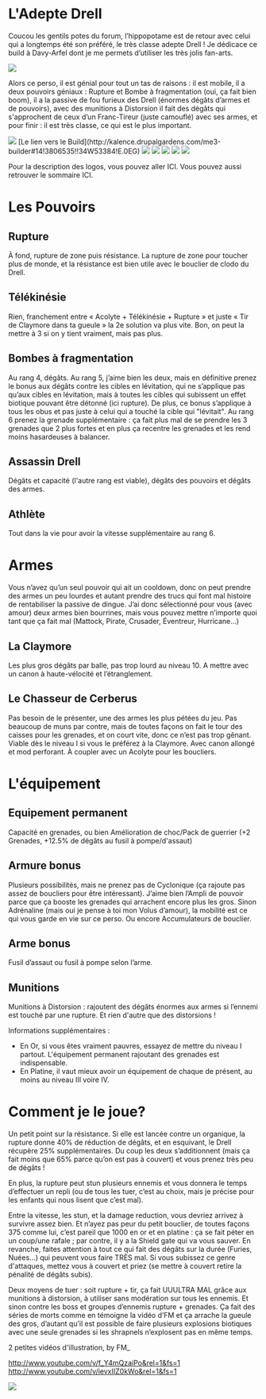 # L'Adepte Drell


Coucou les gentils potes du forum, l’hippopotame est de retour avec celui qui a longtemps été son préféré, le très classe adepte Drell ! Je dédicace ce build à Davy-Arfel dont je me permets d’utiliser les très jolis fan-arts.

<img src="http://40.media.tumblr.com/39c809b282b44e817cb190c49e2478d6/tumblr_n569wehSrE1rdh38to1_r1_1280.jpg" />

Alors ce perso, il est génial pour tout un tas de raisons : il est mobile, il a deux pouvoirs géniaux : Rupture et Bombe à fragmentation (oui, ça fait bien boom), il a la passive de fou furieux des Drell (énormes dégâts d’armes et de pouvoirs), avec des munitions à Distorsion il fait des dégâts qui s'approchent de ceux d’un Franc-Tireur (juste camouflé) avec ses armes, et pour finir : il est très classe, ce qui est le plus important.

<img src="http://i.imgur.com/fbtGbBn.png" />
[Le lien vers le Build](http://kalence.drupalgardens.com/me3-builder#14!3806535!!34W53384!E.0EG)

<img src="https://raw.githubusercontent.com/tst2005/me3/img/static/img/logo1-or-et-platine.png" />
<img src="https://raw.githubusercontent.com/tst2005/me3/img/static/img/logo2-3etoiles.png" />
<img src="https://raw.githubusercontent.com/tst2005/me3/img/static/img/logo3-jaune.png" />
<img src="https://raw.githubusercontent.com/tst2005/me3/img/static/img/logo4-3etoiles.png" />
<img src="https://raw.githubusercontent.com/tst2005/me3/img/static/img/logo5-3etoiles.png" />

Pour la description des logos, vous pouvez aller ICI. Vous pouvez aussi retrouver le sommaire ICI.

# Les Pouvoirs

## Rupture

À fond, rupture de zone puis résistance. La rupture de zone pour toucher plus de monde, et la résistance est bien utile avec le bouclier de clodo du Drell.

## Télékinésie

Rien, franchement entre « Acolyte + Télékinésie + Rupture » et juste « Tir de Claymore dans ta gueule » la 2e solution va plus vite. Bon, on peut la mettre à 3 si on y tient vraiment, mais pas plus.

## Bombes à fragmentation

Au rang 4, dégâts. Au rang 5, j’aime bien les deux, mais en définitive prenez le bonus aux dégâts contre les cibles en lévitation, qui ne s’applique pas qu’aux cibles en lévitation, mais à toutes les cibles qui subissent un effet biotique pouvant être détonné (ici rupture). De plus, ce bonus s’applique à tous les obus et pas juste à celui qui a touché la cible qui "lévitait". Au rang 6 prenez la grenade supplémentaire : ça fait plus mal de se prendre les 3 grenades que 2 plus fortes et en plus ça recentre les grenades et les rend moins hasardeuses à balancer.

## Assassin Drell

Dégâts et capacité (l'autre rang est viable), dégâts des pouvoirs et dégâts des armes.

## Athlète

Tout dans la vie pour avoir la vitesse supplémentaire au rang 6.



# Armes

Vous n’avez qu’un seul pouvoir qui ait un cooldown, donc on peut prendre des armes un peu lourdes et autant prendre des trucs qui font mal histoire de rentabiliser la passive de dingue. J’ai donc sélectionné pour vous (avec amour) deux armes bien bourrines, mais vous pouvez mettre n’importe quoi tant que ça fait mal (Mattock, Pirate, Crusader, Éventreur, Hurricane…)

## La Claymore

Les plus gros dégâts par balle, pas trop lourd au niveau 10. A mettre avec un canon à haute-vélocité et l’étranglement.

## Le Chasseur de Cerberus

Pas besoin de le présenter, une des armes les plus pétées du jeu. Pas beaucoup de muns par contre, mais de toutes façons on fait le tour des caisses pour les grenades, et on court vite, donc ce n’est pas trop gênant. Viable dès le niveau I si vous le préférez à la Claymore. Avec canon allongé et mod perforant. À coupler avec un Acolyte pour les boucliers.


# L'équipement

## Equipement permanent

Capacité en grenades, ou bien Amélioration de choc/Pack de guerrier (+2 Grenades, +12.5% de dégâts au fusil à pompe/d'assaut)

## Armure bonus

Plusieurs possibilités, mais ne prenez pas de Cyclonique (ça rajoute pas assez de boucliers pour être intéressant). J’aime bien l’Ampli de pouvoir parce que ça booste les grenades qui arrachent encore plus les gros. Sinon Adrénaline (mais oui je pense à toi mon Volus d’amour), la mobilité est ce qui vous garde en vie sur ce perso. Ou encore Accumulateurs de bouclier.

## Arme bonus

Fusil d’assaut ou fusil à pompe selon l’arme.

## Munitions

Munitions à Distorsion : rajoutent des dégâts énormes aux armes si l’ennemi est touché par une rupture. Et rien d'autre que des distorsions !

Informations supplémentaires :
 * En Or, si vous êtes vraiment pauvres, essayez de mettre du niveau I partout. L'équipement permanent rajoutant des grenades est indispensable.
 * En Platine, il vaut mieux avoir un équipement de chaque de présent, au moins au niveau III voire IV. 

# Comment je le joue?


Un petit point sur la résistance. Si elle est lancée contre un organique, la rupture donne 40% de réduction de dégâts, et en esquivant, le Drell récupère 25% supplémentaires. Du coup les deux s’additionnent (mais ça fait moins que 65% parce qu’on est pas à couvert) et vous prenez très peu de dégâts !

En plus, la rupture peut stun plusieurs ennemis et vous donnera le temps d’effectuer un repli (ou de tous les tuer, c’est au choix, mais je précise pour les enfants qui nous lisent que c’est mal).

Entre la vitesse, les stun, et la damage reduction, vous devriez arrivez à survivre assez bien. Et n’ayez pas peur du petit bouclier, de toutes façons 375 comme lui, c’est pareil que 1000 en or et en platine : ça se fait péter en un coup/une rafale ; par contre, il y a la Shield gate qui va vous sauver. En revanche, faites attention à tout ce qui fait des dégâts sur la durée (Furies, Nuées…) qui peuvent vous faire TRÈS mal. Si vous subissez ce genre d'attaques, mettez vous à couvert et priez (se mettre à couvert retire la pénalité de dégâts subis).

Deux moyens de tuer : soit rupture + tir, ça fait UUULTRA MAL grâce aux munitions à distorsion, à utiliser sans modération sur tous les ennemis. Et sinon contre les boss et groupes d’ennemis rupture + grenades. Ça fait des séries de morts comme en témoigne la vidéo d’FM et ça arrache la gueule des gros, d’autant qu’il est possible de faire plusieurs explosions biotiques avec une seule grenades si les shrapnels n’explosent pas en même temps.

2 petites vidéos d'illustration, by FM_

http://www.youtube.com/v/f_Y4mQzaiPo&rel=1&fs=1
http://www.youtube.com/v/ievxIIZ0kWo&rel=1&fs=1

<img src="http://pre15.deviantart.net/7808/th/pre/i/2014/177/7/7/hush___by_davinarfel-d7o0et3.jpg" />
